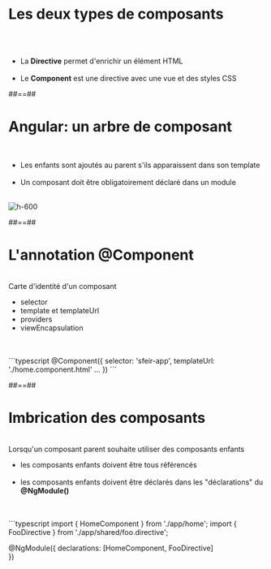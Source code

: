 <!-- .slide: class="sfeir-basic-slide" -->
# Les deux types de composants
<br><br>
- La <strong>Directive</strong> permet d'enrichir un élément HTML
<br><br>
- Le <strong>Component</strong> est une directive avec une vue et des styles CSS

##==##

<!-- .slide: class="sfeir-basic-slide" -->
# Angular: un arbre de composant
<br>
<div class="flex-row">
    <ul>
        <li>Les enfants sont ajoutés au parent s'ils apparaissent dans son template</li><br>
        <li>Un composant doit être obligatoirement déclaré dans un module</li><br>
    </ul>
    <img alt="h-600" src="assets/images/school/components/component_tree.png" />
</div>

##==##

<!-- .slide: class="sfeir-basic-slide with-code" -->
# L'annotation @Component
<br>
Carte d'identité d'un composant<br>
<ul>
    <li>selector</li>
    <li>template et templateUrl</li>
    <li>providers</li>
    <li>viewEncapsulation</li>
</ul>
<br><br>
```typescript
@Component({
  selector: 'sfeir-app',
  templateUrl: './home.component.html'
  ...
})
```

##==##

<!-- .slide: class="sfeir-basic-slide with-code" -->
# Imbrication des composants
<br>
Lorsqu'un composant parent souhaite utiliser des composants enfants<br>
<ul>
    <li>les composants enfants doivent être tous référencés</li><br>
    <li>les composants enfants doivent être déclarés dans les "déclarations" du <strong>@NgModule()</strong></li>
</ul>
<br><br>
```typescript
import { HomeComponent } from './app/home';
import { FooDirective } from './app/shared/foo.directive';

@NgModule({
  declarations: [HomeComponent, FooDirective]  
})
```
